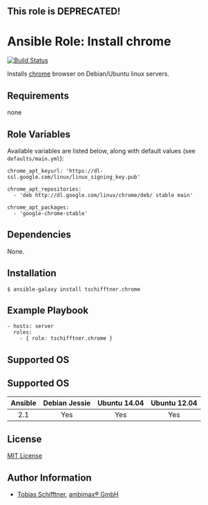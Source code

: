 ## This role is DEPRECATED!

# Ansible Role: Install chrome

[![Build Status](https://travis-ci.org/tschifftner/ansible-role-chrome.svg?branch=master)](https://travis-ci.org/tschifftner/ansible-role-chrome)

Installs [chrome](https://www.google.com/chrome) browser on Debian/Ubuntu linux servers.

## Requirements

none

## Role Variables

Available variables are listed below, along with default values (see `defaults/main.yml`):

```
chrome_apt_keyurl: 'https://dl-ssl.google.com/linux/linux_signing_key.pub'

chrome_apt_repositories:
  - 'deb http://dl.google.com/linux/chrome/deb/ stable main'

chrome_apt_packages:
  - 'google-chrome-stable'
```

## Dependencies

None.

## Installation

```
$ ansible-galaxy install tschifftner.chrome
```

## Example Playbook

    - hosts: server
      roles:
        - { role: tschifftner.chrome }

## Supported OS
## Supported OS
Ansible          | Debian Jessie    | Ubuntu 14.04    | Ubuntu 12.04
:--------------: | :--------------: | :-------------: | :-------------: 
2.1              | Yes              | Yes             | Yes


## License

[MIT License](http://choosealicense.com/licenses/mit/)

## Author Information

 - [Tobias Schifftner](https://twitter.com/tschifftner), [ambimax® GmbH](https://www.ambimax.de)
